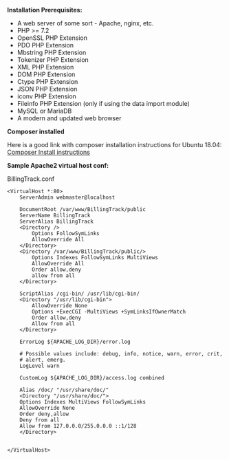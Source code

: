 **Installation Prerequisites:**
* A web server of some sort - Apache, nginx, etc.
* PHP >= 7.2
* OpenSSL PHP Extension
* PDO PHP Extension
* Mbstring PHP Extension
* Tokenizer PHP Extension
* XML PHP Extension
* DOM PHP Extension
* Ctype PHP Extension
* JSON PHP Extension
* iconv PHP Extension
* Fileinfo PHP Extension (only if using the data import module)
* MySQL or MariaDB
* A modern and updated web browser

**Composer installed**

Here is a good link with composer installation instructions for Ubuntu 18.04:
[Composer Install instructions](https://www.digitalocean.com/community/tutorials/how-to-install-and-use-composer-on-ubuntu-18-04)

**Sample Apache2 virtual host conf:**

BillingTrack.conf

	<VirtualHost *:80>
		ServerAdmin webmaster@localhost

		DocumentRoot /var/www/BillingTrack/public
		ServerName BillingTrack
		ServerAlias BillingTrack
		<Directory />
			Options FollowSymLinks
			AllowOverride All
		</Directory>
		<Directory /var/www/BillingTrack/public/>
			Options Indexes FollowSymLinks MultiViews
			AllowOverride All
			Order allow,deny
			allow from all
		</Directory>

		ScriptAlias /cgi-bin/ /usr/lib/cgi-bin/
		<Directory "/usr/lib/cgi-bin">
			AllowOverride None
			Options +ExecCGI -MultiViews +SymLinksIfOwnerMatch
			Order allow,deny
			Allow from all
		</Directory>

		ErrorLog ${APACHE_LOG_DIR}/error.log

		# Possible values include: debug, info, notice, warn, error, crit,
		# alert, emerg.
		LogLevel warn

		CustomLog ${APACHE_LOG_DIR}/access.log combined

	    Alias /doc/ "/usr/share/doc/"
	    <Directory "/usr/share/doc/">
		Options Indexes MultiViews FollowSymLinks
		AllowOverride None
		Order deny,allow
		Deny from all
		Allow from 127.0.0.0/255.0.0.0 ::1/128
	    </Directory>


	</VirtualHost>
